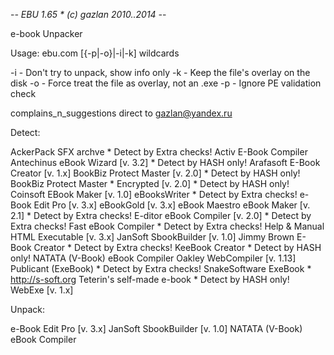 -*-   EBU  1.65  *  (c) gazlan 2010..2014   -*-

e-book Unpacker

Usage: ebu.com [{-p|-o}|-i|-k] wildcards

-i   - Don't try to unpack, show info only
-k   - Keep the file's overlay on the disk
-o   - Force treat the file as overlay, not an .exe
-p   - Ignore PE validation check

complains_n_suggestions direct to gazlan@yandex.ru


Detect:

   AckerPack SFX archve * Detect by Extra checks!
   Activ E-Book Compiler
   Antechinus eBook Wizard  [v. 3.2] * Detect by HASH only!
   Arafasoft E-Book Creator  [v. 1.x]
   BookBiz Protect Master  [v. 2.0] * Detect by HASH only!
   BookBiz Protect Master * Encrypted  [v. 2.0] * Detect by HASH only!
   Coinsoft EBook Maker  [v. 1.0]
   eBooksWriter * Detect by Extra checks!
   e-Book Edit Pro  [v. 3.x]
   eBookGold  [v. 3.x]
   eBook Maestro
   eBook Maker  [v. 2.1] * Detect by Extra checks!
   E-ditor eBook Compiler  [v. 2.0] * Detect by Extra checks!
   Fast eBook Compiler * Detect by Extra checks!
   Help & Manual
   HTML Executable  [v. 3.x]
   JanSoft SbookBuilder  [v. 1.0]
   Jimmy Brown E-Book Creator * Detect by Extra checks!
   KeeBook Creator * Detect by HASH only!
   NATATA (V-Book) eBook Compiler
   Oakley WebCompiler  [v. 1.13]
   Publicant (ExeBook) * Detect by Extra checks!
   SnakeSoftware ExeBook * http://s-soft.org
   Teterin's self-made e-book * Detect by HASH only!
   WebExe  [v. 1.x]

Unpack:

   e-Book Edit Pro  [v. 3.x]
   JanSoft SbookBuilder  [v. 1.0]
   NATATA (V-Book) eBook Compiler
